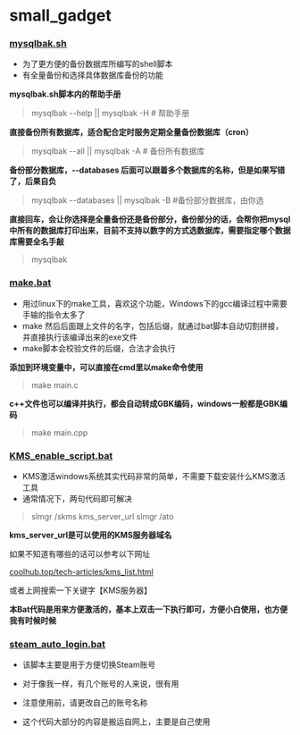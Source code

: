 # small_gadget

### [mysqlbak.sh](https://github.com/fishdivinity/small_gadget/blob/master/mysqlbak.sh)

- 为了更方便的备份数据库所编写的shell脚本
- 有全量备份和选择具体数据库备份的功能



**mysqlbak.sh脚本内的帮助手册**

> mysqlbak --help || mysqlbak -H	# 帮助手册

**直接备份所有数据库，适合配合定时服务定期全量备份数据库（cron）**

> mysqlbak --all || mysqlbak -A	# 备份所有数据库

**备份部分数据库，--databases 后面可以跟着多个数据库的名称，但是如果写错了，后果自负**

> mysqlbak --databases || mysqlbak -B	#备份部分数据库，由你选

**直接回车，会让你选择是全量备份还是备份部分，备份部分的话，会帮你把mysql中所有的数据库打印出来，目前不支持以数字的方式选数据库，需要指定哪个数据库需要全名手敲**

> mysqlbak



### [make.bat](https://github.com/fishdivinity/small_gadget/blob/master/make.bat)

- 用过linux下的make工具，喜欢这个功能，Windows下的gcc编译过程中需要手输的指令太多了
- make 然后后面跟上文件的名字，包括后缀，就通过bat脚本自动切割拼接，并直接执行该编译出来的exe文件
- make脚本会校验文件的后缀，合法才会执行

**添加到环境变量中，可以直接在cmd里以make命令使用**

> make main.c

**c++文件也可以编译并执行，都会自动转成GBK编码，windows一般都是GBK编码**

> make main.cpp



### [KMS_enable_script.bat](https://github.com/fishdivinity/small_gadget/blob/master/KMS_enable_script.bat)

- KMS激活windows系统其实代码非常的简单，不需要下载安装什么KMS激活工具
- 通常情况下，两句代码即可解决
>slmgr /skms kms_server_url
>slmgr /ato

**kms_server_url是可以使用的KMS服务器域名**

如果不知道有哪些的话可以参考以下网址

[coolhub.top/tech-articles/kms_list.html](https://www.coolhub.top/tech-articles/kms_list.html)

或者上网搜索一下关键字【KMS服务器】



**本Bat代码是用来方便激活的，基本上双击一下执行即可，方便小白使用，也方便我有时候时候**



### [steam_auto_login.bat](https://github.com/fishdivinity/small_gadget/blob/master/steam_auto_login.bat)

- 该脚本主要是用于方便切换Steam账号
- 对于像我一样，有几个账号的人来说，很有用

- 注意使用前，请更改自己的账号名称
- 这个代码大部分的内容是搬运自网上，主要是自己使用